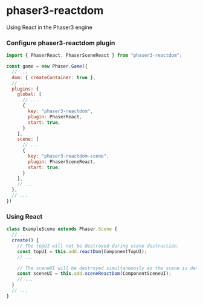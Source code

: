 # phaser3-reactdom

Using React in the Phaser3 engine

### Configure phaser3-reactdom plugin

```JavaScript
import { PhaserReact, PhaserSceneReact } from "phaser3-reactdom";

const game = new Phaser.Game({
  // ...
  dom: { createContainer: true },
  // ...
  plugins: {
    global: [
      // ...
      {
        key: "phaser3-reactdom",
        plugin: PhaserReact,
        start: true,
      }
    ],
    scene: [
      // ...
      {
        key: "phaser3-reactdom-scene",
        plugin: PhaserSceneReact,
        start: true,
      }
    ],
    // ...
  },
  // ...
})
```

### Using React

```JavaScript
class ExampleScene extends Phaser.Scene {
  // ...
  create() {
    // The topUI will not be destroyed during scene destruction.
    const topUI = this.add.reactDom(ComponentTopUI);
    // ...

    // The sceneUI will be destroyed simultaneously as the scene is destroyed.
    const sceneUI = this.add.sceneReactDom(ComponentSceneUI);
    // ...
  }
  // ...
}
```
